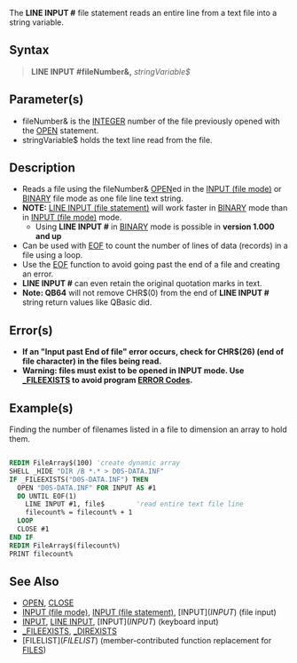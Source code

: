 The **LINE INPUT #** file statement reads an entire line from a text file into a string variable.

## Syntax

> **LINE INPUT** **#**fileNumber&**,** *stringVariable$*

## Parameter(s)

* fileNumber& is the [INTEGER](INTEGER) number of the file previously opened with the [OPEN](OPEN) statement.
* stringVariable$ holds the text line read from the file.

## Description

* Reads a file using the fileNumber& [OPEN](OPEN)ed in the [INPUT (file mode)](INPUT-(file-mode)) or [BINARY](BINARY) file mode as one file line text string.
* **NOTE:** [LINE INPUT (file statement)](LINE-INPUT-(file-statement)) will work faster in [BINARY](BINARY) mode than in [INPUT (file mode)](INPUT-(file-mode)) mode.
  * Using **LINE INPUT #** in [BINARY](BINARY) mode is possible in **version 1.000 and up**
* Can be used with [EOF](EOF) to count the number of lines of data (records) in a file using a loop.
* Use the [EOF](EOF) function to avoid going past the end of a file and creating an error.
* **LINE INPUT #** can even retain the original quotation marks in text.
* **Note: QB64** will not remove CHR$(0) from the end of **LINE INPUT #** string return values like QBasic did.

## Error(s)

* **If an "Input past End of file" error occurs, check for CHR$(26) (end of file character) in the files being read.**
* **Warning: files must exist to be opened in **INPUT** mode. Use [_FILEEXISTS](_FILEEXISTS) to avoid program [ERROR Codes](ERROR-Codes).**

## Example(s)

Finding the number of filenames listed in a file to dimension an array to hold them.

```vb

REDIM FileArray$(100) 'create dynamic array
SHELL _HIDE "DIR /B *.* > D0S-DATA.INF"  
IF _FILEEXISTS("D0S-DATA.INF") THEN 
  OPEN "D0S-DATA.INF" FOR INPUT AS #1 
  DO UNTIL EOF(1)
    LINE INPUT #1, file$        'read entire text file line
    filecount% = filecount% + 1
  LOOP
  CLOSE #1
END IF
REDIM FileArray$(filecount%)
PRINT filecount% 

```

## See Also

* [OPEN](OPEN), [CLOSE](CLOSE)
* [INPUT (file mode)](INPUT-(file-mode)), [INPUT (file statement)](INPUT-(file-statement)), [INPUT$](INPUT$) (file input)
* [INPUT](INPUT), [LINE INPUT](LINE-INPUT), [INPUT$](INPUT$) (keyboard input)
* [_FILEEXISTS](_FILEEXISTS), [_DIREXISTS](_DIREXISTS)
* [FILELIST$](FILELIST$) (member-contributed function replacement for [FILES](FILES))
